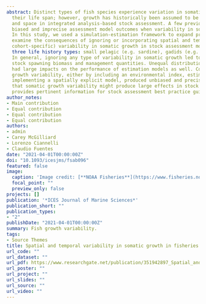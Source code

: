 ```yaml
---
abstract: Distinct types of fish species experience variation in somatic growth rates over 
  their life span; however, growth has historically been assumed to be invariant across time 
  and space in integrated analysis-based stock assessment. A few previous studies have reported 
  biased and imprecise assessment model outcomes when variability in somatic growth was ignored. 
  In this study, we used a simulation-estimation framework to expand previous analyses and to 
  examine the consequences of ignoring or incorporating spatial and temporal (year- and 
  cohort-specific) variability in somatic growth in stock assessment models. The study included 
  three life history types: small pelagic (e.g. sardine), gadids (e.g. cod), and long-lived (e.g. rockfish). 
  In general, ignoring any type of variability in somatic growth led to biased and imprecise estimates of 
  stock spawning biomass and management quantities. Unequal distribution of fishing mortality across space 
  had large impacts on the performance of estimation models as well. Conversely, accounting for somatic 
  growth variability, either by including an environmental index, estimating annual deviates, or 
  implementing a spatially explicit model, produced unbiased and precise results. This study shows 
  that somatic growth variability might produce large effects in stock assessments when ignored and 
  provides pertinent information for stock assessment best practice guidelines.
author_notes:
- Main contribution
- Equal contribution
- Equal contribution
- Equal contribution
authors:
- admin
- Carey McGilliard
- Lorenzo Ciannelli
- Claudio Fuentes
date: "2021-04-01T00:00:00Z"
doi: "10.1093/icesjms/fsab096"
featured: false
image:
  caption: 'Image credit: [**NOAA Fisheries**](https://www.fisheries.noaa.gov/west-coast/science-data/fish-growth-and-ocean-ecology-research)'
  focal_point: ""
  preview_only: false
projects: []
publication: '*ICES Journal of Marine Sciences*'
publication_short: ""
publication_types:
- "2"
publishDate: "2021-04-01T00:00:00Z"
summary: Fish growth variability.
tags:
- Source Themes
title: Spatial and temporal variability in somatic growth in fisheries stock assessment models: evaluating the consequences of misspecification
url_code: ""
url_dataset: ""
url_pdf: https://www.researchgate.net/publication/351942897_Spatial_and_temporal_variability_in_somatic_growth_in_fisheries_stock_assessment_models_evaluating_the_consequences_of_misspecification
url_poster: ""
url_project: ""
url_slides: ""
url_source: ""
url_video: ""
---
```

